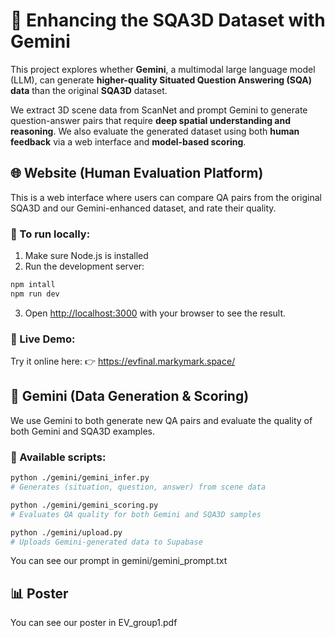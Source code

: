 # 🧠 Enhancing the SQA3D Dataset with Gemini

This project explores whether **Gemini**, a multimodal large language model (LLM), can generate **higher-quality Situated Question Answering (SQA) data** than the original **SQA3D** dataset. 

We extract 3D scene data from ScanNet and prompt Gemini to generate question-answer pairs that require **deep spatial understanding and reasoning**. We also evaluate the generated dataset using both **human feedback** via a web interface and **model-based scoring**.


## 🌐 Website (Human Evaluation Platform)

This is a web interface where users can compare QA pairs from the original SQA3D and our Gemini-enhanced dataset, and rate their quality.

### 🚀 To run locally:

1. Make sure Node.js is installed  
2. Run the development server:

```bash
npm intall
npm run dev
```

3. Open [http://localhost:3000](http://localhost:3000) with your browser to see the result.

### 🔗 Live Demo:
Try it online here:
👉 https://evfinal.markymark.space/

## 🤖 Gemini (Data Generation & Scoring)

We use Gemini to both generate new QA pairs and evaluate the quality of both Gemini and SQA3D examples.

### 🔧 Available scripts:

```bash
python ./gemini/gemini_infer.py
# Generates (situation, question, answer) from scene data

python ./gemini/gemini_scoring.py
# Evaluates QA quality for both Gemini and SQA3D samples

python ./gemini/upload.py
# Uploads Gemini-generated data to Supabase
```

You can see our prompt in gemini/gemini_prompt.txt

## 📊 Poster

You can see our poster in EV_group1.pdf